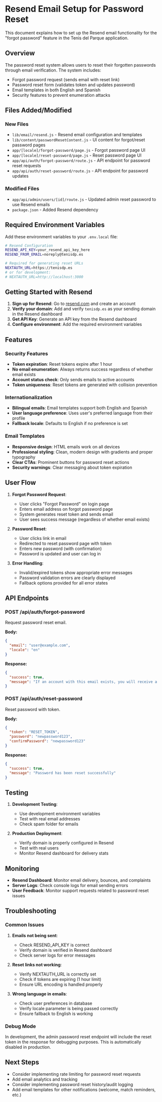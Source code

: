 # Resend Email Setup for Password Reset

This document explains how to set up the Resend email functionality for the "forgot password" feature in the Tenis del Parque application.

## Overview

The password reset system allows users to reset their forgotten passwords through email verification. The system includes:

- Forgot password request (sends email with reset link)
- Password reset form (validates token and updates password)
- Email templates in both English and Spanish
- Security features to prevent enumeration attacks

## Files Added/Modified

### New Files
- `lib/email/resend.js` - Resend email configuration and templates
- `lib/content/passwordResetContent.js` - UI content for forgot/reset password pages
- `app/[locale]/forgot-password/page.js` - Forgot password page UI
- `app/[locale]/reset-password/page.js` - Reset password page UI
- `app/api/auth/forgot-password/route.js` - API endpoint for password reset requests
- `app/api/auth/reset-password/route.js` - API endpoint for password updates

### Modified Files
- `app/api/admin/users/[id]/route.js` - Updated admin reset password to use Resend emails
- `package.json` - Added Resend dependency

## Required Environment Variables

Add these environment variables to your `.env.local` file:

```bash
# Resend Configuration
RESEND_API_KEY=your_resend_api_key_here
RESEND_FROM_EMAIL=noreply@tenisdp.es

# Required for generating reset URLs
NEXTAUTH_URL=https://tenisdp.es
# or for development:
# NEXTAUTH_URL=http://localhost:3000
```

## Getting Started with Resend

1. **Sign up for Resend**: Go to [resend.com](https://resend.com) and create an account
2. **Verify your domain**: Add and verify `tenisdp.es` as your sending domain in the Resend dashboard
3. **Get API Key**: Generate an API key from the Resend dashboard
4. **Configure environment**: Add the required environment variables

## Features

### Security Features
- **Token expiration**: Reset tokens expire after 1 hour
- **No email enumeration**: Always returns success regardless of whether email exists
- **Account status check**: Only sends emails to active accounts
- **Token uniqueness**: Reset tokens are generated with collision prevention

### Internationalization
- **Bilingual emails**: Email templates support both English and Spanish
- **User language preference**: Uses user's preferred language from their profile
- **Fallback locale**: Defaults to English if no preference is set

### Email Templates
- **Responsive design**: HTML emails work on all devices
- **Professional styling**: Clean, modern design with gradients and proper typography
- **Clear CTAs**: Prominent buttons for password reset actions
- **Security warnings**: Clear messaging about token expiration

## User Flow

1. **Forgot Password Request**:
   - User clicks "Forgot Password" on login page
   - Enters email address on forgot password page
   - System generates reset token and sends email
   - User sees success message (regardless of whether email exists)

2. **Password Reset**:
   - User clicks link in email
   - Redirected to reset password page with token
   - Enters new password (with confirmation)
   - Password is updated and user can log in

3. **Error Handling**:
   - Invalid/expired tokens show appropriate error messages
   - Password validation errors are clearly displayed
   - Fallback options provided for all error states

## API Endpoints

### POST /api/auth/forgot-password
Request password reset email.

**Body:**
```json
{
  "email": "user@example.com",
  "locale": "en"
}
```

**Response:**
```json
{
  "success": true,
  "message": "If an account with this email exists, you will receive a password reset link within a few minutes."
}
```

### POST /api/auth/reset-password
Reset password with token.

**Body:**
```json
{
  "token": "RESET_TOKEN",
  "password": "newpassword123",
  "confirmPassword": "newpassword123"
}
```

**Response:**
```json
{
  "success": true,
  "message": "Password has been reset successfully"
}
```

## Testing

1. **Development Testing**: 
   - Use development environment variables
   - Test with real email addresses
   - Check spam folder for emails

2. **Production Deployment**:
   - Verify domain is properly configured in Resend
   - Test with real users
   - Monitor Resend dashboard for delivery stats

## Monitoring

- **Resend Dashboard**: Monitor email delivery, bounces, and complaints
- **Server Logs**: Check console logs for email sending errors
- **User Feedback**: Monitor support requests related to password reset issues

## Troubleshooting

### Common Issues

1. **Emails not being sent**:
   - Check RESEND_API_KEY is correct
   - Verify domain is verified in Resend dashboard
   - Check server logs for error messages

2. **Reset links not working**:
   - Verify NEXTAUTH_URL is correctly set
   - Check if tokens are expiring (1 hour limit)
   - Ensure URL encoding is handled properly

3. **Wrong language in emails**:
   - Check user preferences in database
   - Verify locale parameter is being passed correctly
   - Ensure fallback to English is working

### Debug Mode

In development, the admin password reset endpoint will include the reset token in the response for debugging purposes. This is automatically disabled in production.

## Next Steps

- Consider implementing rate limiting for password reset requests
- Add email analytics and tracking
- Consider implementing password reset history/audit logging
- Add email templates for other notifications (welcome, match reminders, etc.)